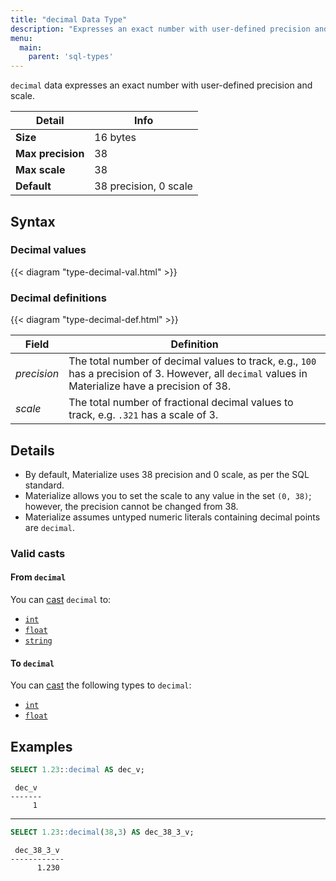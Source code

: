 ```yaml
---
title: "decimal Data Type"
description: "Expresses an exact number with user-defined precision and scale"
menu:
  main:
    parent: 'sql-types'
---
```


`decimal` data expresses an exact number with user-defined precision and scale.

Detail | Info
-------|------
**Size** | 16 bytes
**Max precision** | 38
**Max scale** | 38
**Default** | 38 precision, 0 scale

## Syntax

### Decimal values

{{< diagram "type-decimal-val.html" >}}

### Decimal definitions

{{< diagram "type-decimal-def.html" >}}

Field | Definition
------|-----------
_precision_ | The total number of decimal values to track, e.g., `100` has a precision of 3. However, all `decimal` values in Materialize have a precision of 38.
_scale_ | The total number of fractional decimal values to track, e.g. `.321` has a scale of 3.

## Details

- By default, Materialize uses 38 precision and 0 scale, as per the SQL standard.
- Materialize allows you to set the scale to any value in the set `(0, 38)`; however, the precision cannot be changed from 38.
- Materialize assumes untyped numeric literals containing decimal points are `decimal`.

### Valid casts

#### From `decimal`

You can [cast](../../functions/cast) `decimal` to:

- [`int`](../int)
- [`float`](../float)
- [`string`](../string)

#### To `decimal`

You can [cast](../../functions/cast) the following types to `decimal`:

- [`int`](../int)
- [`float`](../float)

## Examples

```sql
SELECT 1.23::decimal AS dec_v;
```
```nofmt
 dec_v
-------
     1
```
<hr/>

```sql
SELECT 1.23::decimal(38,3) AS dec_38_3_v;
```
```nofmt
 dec_38_3_v
------------
      1.230
```
